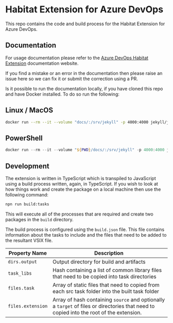 # Habitat Extension for Azure DevOps

This repo contains the code and build process for the Habitat Extension for Azure DevOps.

## Documentation

For usage documentation please refer to the [Azure DevOps Habitat Extension](https://chef-partners.github.io/azuredevops-habitat) documentation website.

If you find a mistake or an error in the documentation then please raise an issue here so we can fix it or submit the correction using a PR.

Is it possible to run the documentation locally, if you have cloned this repo and have Docker installed. To do so run the following:

## Linux / MacOS

```bash
docker run --rm --it --volume "docs/:/srv/jekyll" -p 4000:4000 jekyll/jekyll:3.8 jekyll serve
```

## PowerShell

```powershell
docker run --rm --it --volume "${PWD}/docs/:/srv/jekyll" -p 4000:4000 jekyll/jekyll:3.8 jekyll serve
```


## Development

The extension is written in TypeScript which is transpiled to JavaScript using a build process written, again, in TypeScript. If you wish to look at how things work and create the package on a local machine then use the following command:

```bash
npn run build:tasks
```

This will execute all of the processes that are required and create two packages in the `build` directory.

The build process is configured using the `build.json` file. This file contains information about the tasks to include and the files that need to be added to the resultant VSIX file.

| Property Name | Description |
|---|---|
| `dirs.output` | Output directory for build and artifacts |
| `task_libs` | Hash containing a list of common library files that need to be copied into task directories |
| `files.task` | Array of static files that need to copied from each src task folder into the built task folder |
| `files.extension` | Array of hash containing `source` and optionally a `target` of files or directories that need to copied into the root of the extension. |

